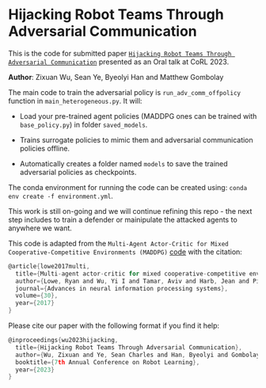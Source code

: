 # Hijacking Robot Teams Through Adversarial Communication

This is the code for submitted paper [`Hijacking Robot Teams Through Adversarial Communication`](https://openreview.net/pdf?id=bIvIUNH9VQ) presented as an Oral talk at CoRL 2023.

**Author**: Zixuan Wu, Sean Ye, Byeolyi Han and Matthew Gombolay

The main code to train the adversarial policy is `run_adv_comm_offpolicy` function in `main_heterogeneous.py`. It will:

* Load your pre-trained agent policies (MADDPG ones can be trained with `base_policy.py`) in folder `saved_models`.

* Trains surrogate policies to mimic them and adversarial communication policies offline.

* Automatically creates a folder named `models` to save the trained adversarial policies as checkpoints.

The conda environment for running the code can be created using: `conda env create -f environment.yml`. 

This work is still on-going and we will continue refining this repo - the next step includes to train a defender or mainipulate the attacked agents to anywhere we want.

This code is adapted from the `Multi-Agent Actor-Critic for Mixed Cooperative-Competitive Environments (MADDPG)` [code](https://github.com/shariqiqbal2810/maddpg-pytorch) with the citation:

```c
@article{lowe2017multi,
  title={Multi-agent actor-critic for mixed cooperative-competitive environments},
  author={Lowe, Ryan and Wu, Yi I and Tamar, Aviv and Harb, Jean and Pieter Abbeel, OpenAI and Mordatch, Igor},
  journal={Advances in neural information processing systems},
  volume={30},
  year={2017}
}
```

Please cite our paper with the following format if you find it help:

```c
@inproceedings{wu2023hijacking,
  title={Hijacking Robot Teams Through Adversarial Communication},
  author={Wu, Zixuan and Ye, Sean Charles and Han, Byeolyi and Gombolay, Matthew},
  booktitle={7th Annual Conference on Robot Learning},
  year={2023}
}
```
